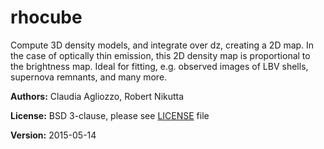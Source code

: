 # rhocube
Compute 3D density models, and integrate over dz, creating a 2D map.
In the case of optically thin emission, this 2D density map is proportional to the brightness map.
Ideal for fitting, e.g. observed images of LBV shells, supernova remnants, and many more.

**Authors:** Claudia Agliozzo, Robert Nikutta

**License:** BSD 3-clause, please see [LICENSE](./LICENSE) file

**Version:** 2015-05-14

